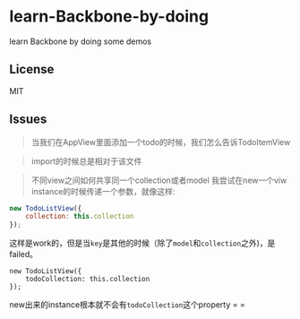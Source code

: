 # learn-Backbone-by-doing
learn Backbone by doing some demos

## License
MIT

## Issues

> 当我们在AppView里面添加一个todo的时候，我们怎么告诉TodoItemView

> import的时候总是相对于该文件

> 不同view之间如何共享同一个collection或者model
我尝试在new一个viw instance的时候传递一个参数，就像这样:

```javascript
new TodoListView({
	collection: this.collection
});
```
这样是work的，但是当`key`是其他的时候（除了`model`和`collection`之外)，是failed。
```javascrip
new TodoListView({
	todoCollection: this.collection
});
```
new出来的instance根本就不会有`todoCollection`这个property = =
